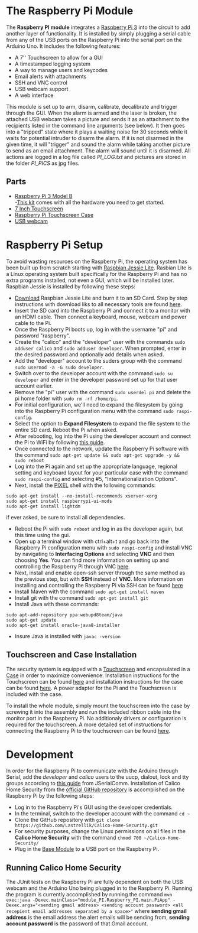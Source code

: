The Raspberry Pi Module
===============

The **Raspberry PI module** integrates a [Raspberry Pi 3](https://www.raspberrypi.org/products/raspberry-pi-3-model-b/) into the circuit to add another layer of functionality. It is installed by simply plugging a serial cable from any of the USB ports on the Raspberry Pi into the serial port on the Arduino Uno. It includes the following features:

* A 7'' Touchscreen to allow for a GUI
* A timestamped logging system
* A way to manage users and keycodes
* Email alerts with attachments
* SSH and VNC control
* USB webcam support
* A web interface

This module is set up to arm, disarm, calibrate, decalibrate and trigger through the GUI. When the alarm is armed and the laser is broken, the attached USB webcam takes a picture and sends it as an attachment to the recipients listed in the command line arguments (see below). It then goes into a "tripped" state where it plays a waiting noise for 30 seconds while it waits for potential intruder to disarm the alarm. If it is not disarmed in the given time, it will "trigger" and sound the alarm while taking another picture to send as an email attachment. The alarm will sound until it is disarmed. All actions are logged in a log file called *PI_LOG.txt* and pictures are stored in the folder *PI_PICS* as jpg files.


Parts
-----
* [Raspberry Pi 3 Model B](https://www.raspberrypi.org/products/raspberry-pi-3-model-b/)  
  -[This kit](https://www.amazon.com/LoveRPi-Raspberry-Plug-Play-Starter/dp/B01IYBZEV6/ref=sr_1_16?s=pc&ie=UTF8&qid=1491114514&sr=1-16&keywords=raspberry+pi+3) comes with all the hardware you need to get started.
* [7 Inch Touchscreen](https://www.amazon.com/Raspberry-Pi-7-Touchscreen-Display/dp/B0153R2A9I/ref=sr_1_1?s=electronics&ie=UTF8&qid=1491114627&sr=1-1&keywords=7+inch+touchscreen+raspberry+pi)
* [Raspberry Pi Touchscreen Case](https://www.amazon.com/Case-Official-Raspberry-Touchscreen-Display/dp/B01HV97F64/ref=pd_sim_147_1?_encoding=UTF8&psc=1&refRID=HCS99YG62WD3F73SRZXA)
* [USB webcam](https://www.amazon.com/Logitech-Widescreen-Calling-Recording-Desktop/dp/B006JH8T3S/ref=pd_lpo_147_bs_tr_img_2?_encoding=UTF8&psc=1&refRID=JT81BGE43A87D11F0GR4)


Raspberry Pi Setup
=====
To avoid wasting resources on the Raspberry Pi, the operating system has been built up from scratch starting with [Raspbian Jessie Lite](https://www.raspberrypi.org/downloads/raspbian/). Rasbian Lite is a Linux operating system built specifically for the Raspberry Pi and has no extra programs installed, not even a GUI, which will be installed later. Raspbian Jessie is installed by following these steps:

* [Download](https://www.raspberrypi.org/downloads/raspbian/) Raspbian Jessie Lite and burn it to an SD Card. Step by step instructions with download liks to all necessary tools are found [here](https://www.raspberrypi.org/documentation/installation/installing-images/README.md).
* Insert the SD card into the Raspberry PI and connect it to a monitor with an HDMI cable. Then connect a keyboard, mouse, webcam and power cable to the Pi.
* Once the Raspberry Pi boots up, log in with the username "pi" and password "raspberry".
* Create the "calico" and the "developer" user with the commands ```sudo adduser calico``` and ```sudo adduser developer```. When prompted, enter in the desired password and optionally add details when asked.
* Add the "developer" account to the suders group with the command ```sudo usermod -a -G sudo developer```.
* Switch over to the developer account with the command ```sudo su developer``` and enter in the developer password set up for that user account earlier.
* Remove the "pi" user with the command ```sudo userdel pi``` and delete the pi home folder with ```sudo rm -rf /home/pi```.
* For initial configuration, we'll need to expand the filesystem by going into the Raspberry Pi configuration menu with the command ```sudo raspi-config```. 
* Select the option to **Expand Filesystem** to expand the file system to the entire SD card. Reboot the Pi when asked.
* After rebooting, log into the Pi using the developer account and connect the Pi to WiFi by following [this guide](https://learn.adafruit.com/adafruits-raspberry-pi-lesson-3-network-setup/setting-up-wifi-with-occidentalis).
* Once connected to the network, update the Raspberry Pi software with the command ```sudo apt-get update && sudo apt-get upgrade -y && sudo reboot```
* Log into the Pi again and set up the appropriate language, regional setting and keyboard layout for your particular case with the command ```sudo raspi-config``` and selecting #5, "Internationalization Options".
* Next, install the [PIXEL](https://www.raspberrypi.org/blog/introducing-pixel/) shell with the following commands: 
```
sudo apt-get install --no-install-recommends xserver-xorg
sudo apt-get install raspberrypi-ui-mods
sudo apt-get install lightdm
```
if ever asked, be sure to install all dependencies.
* Reboot the Pi with ```sudo reboot``` and log in as the developer again, but this time using the gui.
* Open up a terminal window with ctrl+alt+t and go back into the Raspberry Pi configuration menu with ```sudo raspi-config``` and install VNC by navigating to **Interfacing Options** and selecting **VNC** and then choosing **Yes**. You can find more information on setting up and controlling the Raspberry Pi through VNC [here](https://www.raspberrypi.org/documentation/remote-access/vnc/).
* Next, install and enable open-ssh server through the same method as the previous step, but with **SSH** instead of **VNC**. More information on installing and controlling the Raspberry Pi via SSH can be found [here](http://www.instructables.com/id/Use-ssh-to-talk-with-your-Raspberry-Pi/)
* Install Maven with the command ```sudo apt-get install maven```
* Install git with the command ```sudo apt-get install git```
* Install Java with these commands:
```
sudo apt-add-repository ppa:webupd8team/java
sudo apt-get update
sudo apt-get install oracle-java8-installer
```
* Insure Java is installed with ```javac -version```

## Touchscreen and Case Installation
The security system is equipped with a [Touchscreen](https://www.amazon.com/Case-Official-Raspberry-Touchscreen-Display/dp/B01HV97F64/ref=pd_sim_147_1?_encoding=UTF8&psc=1&refRID=HCS99YG62WD3F73SRZXA) and encapsulated in a [Case](https://www.amazon.com/Case-Official-Raspberry-Touchscreen-Display/dp/B01HV97F64/ref=pd_sim_147_1?_encoding=UTF8&psc=1&refRID=HCS99YG62WD3F73SRZXA) in order to maximize convenience. Installation instructions for the Touchscreen can be found [here](https://thepihut.com/blogs/raspberry-pi-tutorials/45295044-raspberry-pi-7-touch-screen-assembly-guide) and installation instructions for the case can be found [here](https://smarticase.com/products/smartipi-touch). A power adapter for the Pi and the Touchscreen is included with the case.

To install the whole module, simply mount the touchscreen into the case by screwing it into the assembly and run the included ribbon cable into the monitor port in the Raspberry Pi. No additionaly drivers or configuration is required for the touchscreen. A more detailed set of instructions for connecting the Raspberry Pi to the touchscreen can be found [here](https://thepihut.com/blogs/raspberry-pi-tutorials/45295044-raspberry-pi-7-touch-screen-assembly-guide). 

Development
============
In order for the Raspberry Pi to communicate with the Arduino through Serial, add the *developer* and *calico* users to the uucp, dialout, lock and tty groups according to [this guide](https://github.com/Fazecast/jSerialComm/wiki/Installation) from JSerialComm. Installation of Calico Home Security from the [official GitHub repository](https://github.com/Lastrellik/Calico-Home-Security) is accomplished on the Raspberry Pi by the following steps:
* Log in to the Raspberry Pi's GUI using the developer credentials.
* In the terminal, switch to the developer account with the command ```cd ~```
* Clone the GitHub repository with ```git clone https://github.com/Lastrellik/Calico-Home-Security.git```
* For security purposes, change the Linux permissions on all files in the **Calico Home Security** with the command ```chmod 700 ~/Calico-Home-Security/```
* Plug in the [Base Module](https://github.com/Lastrellik/Calico-Home-Security/tree/master/docs/circuit_diagrams/module_BASE) to a USB port on the Raspberry Pi.

## Running Calico Home Security
The JUnit tests on the Raspberry Pi are fully dependent on both the USB webcam and the Arduino Uno being plugged in to the Raspberry Pi. Running the program is currently accomplished by running the command ```mvn exec:java -Dexec.mainClass="module_PI.Raspberry_PI.main.PiApp" -Dexec.args="<sending gmail address> <sending account password> <all recepient email addresses separated by a space>"``` where **sending gmail address** is the email address the alert emails will be sending from, **sending account password** is the password of that Gmail account. 
